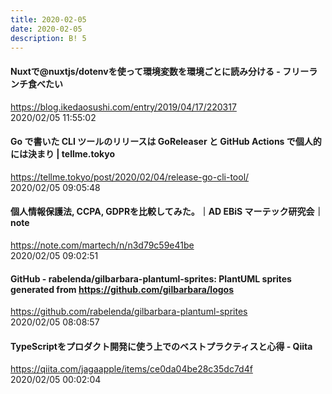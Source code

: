 ```yaml
---
title: 2020-02-05
date: 2020-02-05
description: B! 5
---
```


#### Nuxtで@nuxtjs/dotenvを使って環境変数を環境ごとに読み分ける - フリーランチ食べたい
https://blog.ikedaosushi.com/entry/2019/04/17/220317<br>
2020/02/05 11:55:02<br>


#### Go で書いた CLI ツールのリリースは GoReleaser と GitHub Actions で個人的には決まり | tellme.tokyo
https://tellme.tokyo/post/2020/02/04/release-go-cli-tool/<br>
2020/02/05 09:05:48<br>


#### 個人情報保護法, CCPA, GDPRを比較してみた。｜AD EBiS マーテック研究会｜note
https://note.com/martech/n/n3d79c59e41be<br>
2020/02/05 09:02:51<br>


#### GitHub - rabelenda/gilbarbara-plantuml-sprites: PlantUML sprites generated from https://github.com/gilbarbara/logos
https://github.com/rabelenda/gilbarbara-plantuml-sprites<br>
2020/02/05 08:08:57<br>


#### TypeScriptをプロダクト開発に使う上でのベストプラクティスと心得 - Qiita
https://qiita.com/jagaapple/items/ce0da04be28c35dc7d4f<br>
2020/02/05 00:02:04<br>


